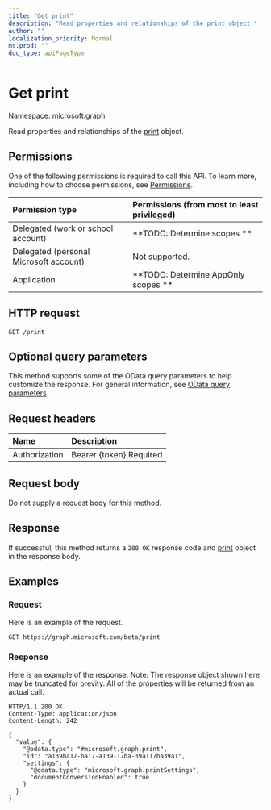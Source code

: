 ```yaml
---
title: "Get print"
description: "Read properties and relationships of the print object."
author: ""
localization_priority: Normal
ms.prod: ""
doc_type: apiPageType
---
```


# Get print

Namespace: microsoft.graph

Read properties and relationships of the [print](../resources/print.md) object.

## Permissions
One of the following permissions is required to call this API. To learn more, including how to choose permissions, see [Permissions](/concepts/permissions-reference.md).

|Permission type|Permissions (from most to least privileged)|
|:---|:---|
|Delegated (work or school account)|**TODO: Determine scopes **|
|Delegated (personal Microsoft account)|Not supported.|
|Application|**TODO: Determine AppOnly scopes **|

## HTTP request
<!-- {
  "blockType": "ignored"
}
-->
``` http
GET /print
```

## Optional query parameters
This method supports some of the OData query parameters to help customize the response. For general information, see [OData query parameters](/graph/query-parameters).

## Request headers
|Name|Description|
|:---|:---|
|Authorization|Bearer {token}.Required|

## Request body
Do not supply a request body for this method.

## Response
If successful, this method returns a `200 OK` response code and [print](../resources/print.md) object in the response body.

## Examples

### Request
Here is an example of the request.
<!-- {
  "blockType": "request",
  "name": "get_print"
}
-->
``` http
GET https://graph.microsoft.com/beta/print
```

### Response
Here is an example of the response. Note: The response object shown here may be truncated for brevity. All of the properties will be returned from an actual call.
<!-- {
  "blockType": "response",
  "truncated": true,
  "@odata.type": "microsoft.graph.print"
}
-->
``` http
HTTP/1.1 200 OK
Content-Type: application/json
Content-Length: 242

{
  "value": {
    "@odata.type": "#microsoft.graph.print",
    "id": "a139ba17-ba17-a139-17ba-39a117ba39a1",
    "settings": {
      "@odata.type": "microsoft.graph.printSettings",
      "documentConversionEnabled": true
    }
  }
}
```

